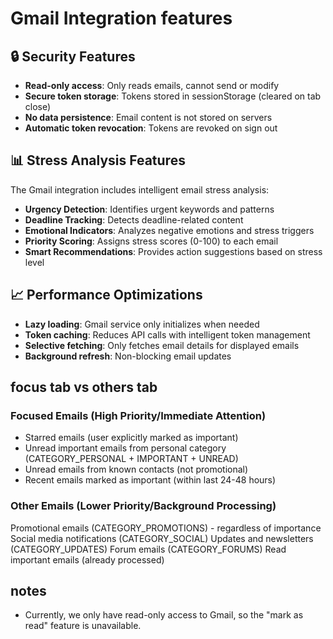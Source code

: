 # Gmail Integration features

## 🔒 Security Features

- **Read-only access**: Only reads emails, cannot send or modify
- **Secure token storage**: Tokens stored in sessionStorage (cleared on tab close)
- **No data persistence**: Email content is not stored on servers
- **Automatic token revocation**: Tokens are revoked on sign out

## 📊 Stress Analysis Features

The Gmail integration includes intelligent email stress analysis:

- **Urgency Detection**: Identifies urgent keywords and patterns
- **Deadline Tracking**: Detects deadline-related content
- **Emotional Indicators**: Analyzes negative emotions and stress triggers
- **Priority Scoring**: Assigns stress scores (0-100) to each email
- **Smart Recommendations**: Provides action suggestions based on stress level

## 📈 Performance Optimizations

- **Lazy loading**: Gmail service only initializes when needed
- **Token caching**: Reduces API calls with intelligent token management
- **Selective fetching**: Only fetches email details for displayed emails
- **Background refresh**: Non-blocking email updates

## focus tab vs others tab

### Focused Emails (High Priority/Immediate Attention)
- Starred emails (user explicitly marked as important)
- Unread important emails from personal category (CATEGORY_PERSONAL + IMPORTANT + UNREAD)
- Unread emails from known contacts (not promotional)
- Recent emails marked as important (within last 24-48 hours)

### Other Emails (Lower Priority/Background Processing)
Promotional emails (CATEGORY_PROMOTIONS) - regardless of importance
Social media notifications (CATEGORY_SOCIAL)
Updates and newsletters (CATEGORY_UPDATES)
Forum emails (CATEGORY_FORUMS)
Read important emails (already processed)
## notes

- Currently, we only have read-only access to Gmail, so the "mark as read" feature is unavailable.

